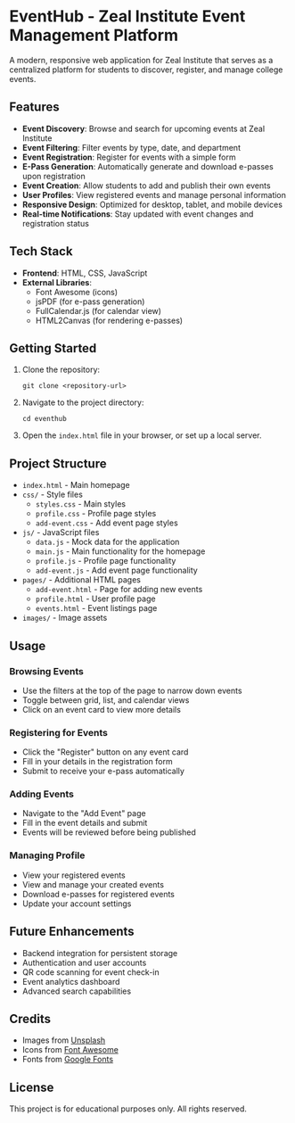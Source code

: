 # EventHub - Zeal Institute Event Management Platform

A modern, responsive web application for Zeal Institute that serves as a centralized platform for students to discover, register, and manage college events.

## Features

- **Event Discovery**: Browse and search for upcoming events at Zeal Institute
- **Event Filtering**: Filter events by type, date, and department
- **Event Registration**: Register for events with a simple form
- **E-Pass Generation**: Automatically generate and download e-passes upon registration
- **Event Creation**: Allow students to add and publish their own events
- **User Profiles**: View registered events and manage personal information
- **Responsive Design**: Optimized for desktop, tablet, and mobile devices
- **Real-time Notifications**: Stay updated with event changes and registration status

## Tech Stack

- **Frontend**: HTML, CSS, JavaScript
- **External Libraries**:
  - Font Awesome (icons)
  - jsPDF (for e-pass generation)
  - FullCalendar.js (for calendar view)
  - HTML2Canvas (for rendering e-passes)

## Getting Started

1. Clone the repository:
   ```
   git clone <repository-url>
   ```

2. Navigate to the project directory:
   ```
   cd eventhub
   ```

3. Open the `index.html` file in your browser, or set up a local server.

## Project Structure

- `index.html` - Main homepage
- `css/` - Style files
  - `styles.css` - Main styles
  - `profile.css` - Profile page styles
  - `add-event.css` - Add event page styles
- `js/` - JavaScript files
  - `data.js` - Mock data for the application
  - `main.js` - Main functionality for the homepage
  - `profile.js` - Profile page functionality
  - `add-event.js` - Add event page functionality
- `pages/` - Additional HTML pages
  - `add-event.html` - Page for adding new events
  - `profile.html` - User profile page
  - `events.html` - Event listings page
- `images/` - Image assets

## Usage

### Browsing Events
- Use the filters at the top of the page to narrow down events
- Toggle between grid, list, and calendar views
- Click on an event card to view more details

### Registering for Events
- Click the "Register" button on any event card
- Fill in your details in the registration form
- Submit to receive your e-pass automatically

### Adding Events
- Navigate to the "Add Event" page
- Fill in the event details and submit
- Events will be reviewed before being published

### Managing Profile
- View your registered events
- View and manage your created events
- Download e-passes for registered events
- Update your account settings

## Future Enhancements

- Backend integration for persistent storage
- Authentication and user accounts
- QR code scanning for event check-in
- Event analytics dashboard
- Advanced search capabilities

## Credits

- Images from [Unsplash](https://unsplash.com)
- Icons from [Font Awesome](https://fontawesome.com)
- Fonts from [Google Fonts](https://fonts.google.com)

## License

This project is for educational purposes only. All rights reserved. 